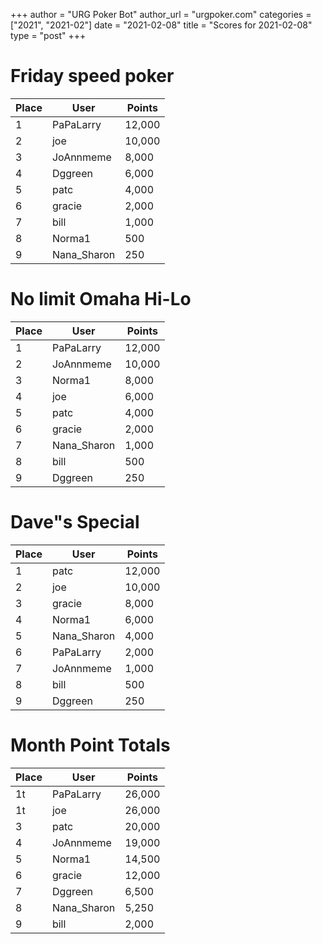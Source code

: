 +++
author = "URG Poker Bot"
author_url = "urgpoker.com"
categories = ["2021", "2021-02"]
date = "2021-02-08"
title = "Scores for 2021-02-08"
type = "post"
+++
# Friday speed poker

| Place | User | Points |
|-------|------|--------|
| 1 | PaPaLarry | 12,000 |
| 2 | joe | 10,000 |
| 3 | JoAnnmeme | 8,000 |
| 4 | Dggreen | 6,000 |
| 5 | patc | 4,000 |
| 6 | gracie | 2,000 |
| 7 | bill | 1,000 |
| 8 | Norma1 | 500 |
| 9 | Nana_Sharon | 250 |

# No limit Omaha Hi-Lo

| Place | User | Points |
|-------|------|--------|
| 1 | PaPaLarry | 12,000 |
| 2 | JoAnnmeme | 10,000 |
| 3 | Norma1 | 8,000 |
| 4 | joe | 6,000 |
| 5 | patc | 4,000 |
| 6 | gracie | 2,000 |
| 7 | Nana_Sharon | 1,000 |
| 8 | bill | 500 |
| 9 | Dggreen | 250 |

# Dave"s Special

| Place | User | Points |
|-------|------|--------|
| 1 | patc | 12,000 |
| 2 | joe | 10,000 |
| 3 | gracie | 8,000 |
| 4 | Norma1 | 6,000 |
| 5 | Nana_Sharon | 4,000 |
| 6 | PaPaLarry | 2,000 |
| 7 | JoAnnmeme | 1,000 |
| 8 | bill | 500 |
| 9 | Dggreen | 250 |

# Month Point Totals

| Place | User | Points |
|-------|------|--------|
| 1t | PaPaLarry | 26,000 |
| 1t | joe | 26,000 |
| 3 | patc | 20,000 |
| 4 | JoAnnmeme | 19,000 |
| 5 | Norma1 | 14,500 |
| 6 | gracie | 12,000 |
| 7 | Dggreen | 6,500 |
| 8 | Nana_Sharon | 5,250 |
| 9 | bill | 2,000 |
